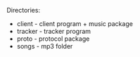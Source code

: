 Directories:

* client - client program + music package
* tracker - tracker program 
* proto - protocol package
* songs - mp3 folder
